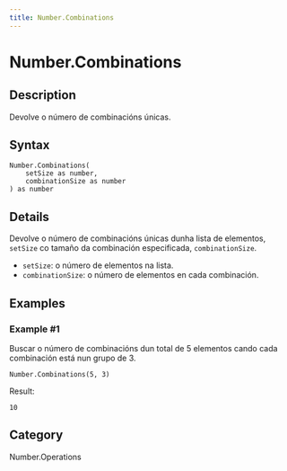 ```yaml
---
title: Number.Combinations
---
```


# Number.Combinations


## Description

Devolve o número de combinacións únicas.


## Syntax

```powerquery
Number.Combinations(
    setSize as number,
    combinationSize as number
) as number
```


## Details

Devolve o número de combinacións únicas dunha lista de elementos, <code>setSize</code> co tamaño da combinación especificada, <code>combinationSize</code>.<ul>    <li><code>setSize</code>: o número de elementos na lista.</li>    <li><code>combinationSize</code>: o número de elementos en cada combinación.</li></ul>


## Examples

### Example #1 
Buscar o número de combinacións dun total de 5 elementos cando cada combinación está nun grupo de 3.
```powerquery
Number.Combinations(5, 3)
```

Result: 
```powerquery
10
```




## Category
Number.Operations
